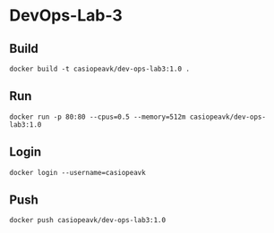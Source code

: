 # DevOps-Lab-3
 
## Build
```
docker build -t casiopeavk/dev-ops-lab3:1.0 .
```

## Run
```
docker run -p 80:80 --cpus=0.5 --memory=512m casiopeavk/dev-ops-lab3:1.0
```

## Login
```
docker login --username=casiopeavk
```

## Push
```
docker push casiopeavk/dev-ops-lab3:1.0
```